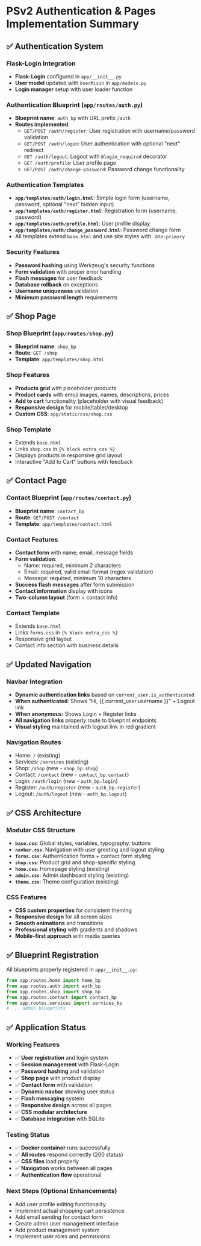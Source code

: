 # PSv2 Authentication & Pages Implementation Summary

## ✅ Authentication System

### Flask-Login Integration
- **Flask-Login** configured in `app/__init__.py`
- **User model** updated with `UserMixin` in `app/models.py`
- **Login manager** setup with user loader function

### Authentication Blueprint (`app/routes/auth.py`)
- **Blueprint name**: `auth_bp` with URL prefix `/auth`
- **Routes implemented**:
  - `GET/POST /auth/register`: User registration with username/password validation
  - `GET/POST /auth/login`: User authentication with optional "next" redirect
  - `GET /auth/logout`: Logout with `@login_required` decorator
  - `GET /auth/profile`: User profile page
  - `GET/POST /auth/change-password`: Password change functionality

### Authentication Templates
- **`app/templates/auth/login.html`**: Simple login form (username, password, optional "next" hidden input)
- **`app/templates/auth/register.html`**: Registration form (username, password)
- **`app/templates/auth/profile.html`**: User profile display
- **`app/templates/auth/change_password.html`**: Password change form
- All templates extend `base.html` and use site styles with `.btn-primary`

### Security Features
- **Password hashing** using Werkzeug's security functions
- **Form validation** with proper error handling
- **Flash messages** for user feedback
- **Database rollback** on exceptions
- **Username uniqueness** validation
- **Minimum password length** requirements

## ✅ Shop Page

### Shop Blueprint (`app/routes/shop.py`)
- **Blueprint name**: `shop_bp`
- **Route**: `GET /shop`
- **Template**: `app/templates/shop.html`

### Shop Features
- **Products grid** with placeholder products
- **Product cards** with emoji images, names, descriptions, prices
- **Add to cart** functionality (placeholder with visual feedback)
- **Responsive design** for mobile/tablet/desktop
- **Custom CSS**: `app/static/css/shop.css`

### Shop Template
- Extends `base.html`
- Links `shop.css` in `{% block extra_css %}`
- Displays products in responsive grid layout
- Interactive "Add to Cart" buttons with feedback

## ✅ Contact Page

### Contact Blueprint (`app/routes/contact.py`)
- **Blueprint name**: `contact_bp`
- **Route**: `GET/POST /contact`
- **Template**: `app/templates/contact.html`

### Contact Features
- **Contact form** with name, email, message fields
- **Form validation**: 
  - Name: required, minimum 2 characters
  - Email: required, valid email format (regex validation)
  - Message: required, minimum 10 characters
- **Success flash messages** after form submission
- **Contact information** display with icons
- **Two-column layout** (form + contact info)

### Contact Template
- Extends `base.html`
- Links `forms.css` in `{% block extra_css %}`
- Responsive grid layout
- Contact info section with business details

## ✅ Updated Navigation

### Navbar Integration
- **Dynamic authentication links** based on `current_user.is_authenticated`
- **When authenticated**: Shows "Hi, {{ current_user.username }}" + Logout link
- **When anonymous**: Shows Login + Register links
- **All navigation links** properly route to blueprint endpoints
- **Visual styling** maintained with logout link in red gradient

### Navigation Routes
- Home: `/` (existing)
- Services: `/services` (existing)
- Shop: `/shop` (new - `shop_bp.shop`)
- Contact: `/contact` (new - `contact_bp.contact`)
- Login: `/auth/login` (new - `auth_bp.login`)
- Register: `/auth/register` (new - `auth_bp.register`)
- Logout: `/auth/logout` (new - `auth_bp.logout`)

## ✅ CSS Architecture

### Modular CSS Structure
- **`base.css`**: Global styles, variables, typography, buttons
- **`navbar.css`**: Navigation with user greeting and logout styling
- **`forms.css`**: Authentication forms + contact form styling
- **`shop.css`**: Product grid and shop-specific styling
- **`home.css`**: Homepage styling (existing)
- **`admin.css`**: Admin dashboard styling (existing)
- **`theme.css`**: Theme configuration (existing)

### CSS Features
- **CSS custom properties** for consistent theming
- **Responsive design** for all screen sizes
- **Smooth animations** and transitions
- **Professional styling** with gradients and shadows
- **Mobile-first approach** with media queries

## ✅ Blueprint Registration

All blueprints properly registered in `app/__init__.py`:
```python
from app.routes.home import home_bp
from app.routes.auth import auth_bp
from app.routes.shop import shop_bp
from app.routes.contact import contact_bp
from app.routes.services import services_bp
# ... admin blueprints
```

## ✅ Application Status

### Working Features
- ✅ **User registration** and login system
- ✅ **Session management** with Flask-Login
- ✅ **Password hashing** and validation
- ✅ **Shop page** with product display
- ✅ **Contact form** with validation
- ✅ **Dynamic navbar** showing user status
- ✅ **Flash messaging** system
- ✅ **Responsive design** across all pages
- ✅ **CSS modular architecture**
- ✅ **Database integration** with SQLite

### Testing Status
- ✅ **Docker container** runs successfully
- ✅ **All routes** respond correctly (200 status)
- ✅ **CSS files** load properly
- ✅ **Navigation** works between all pages
- ✅ **Authentication flow** operational

### Next Steps (Optional Enhancements)
- Add user profile editing functionality
- Implement actual shopping cart persistence
- Add email sending for contact form
- Create admin user management interface
- Add product management system
- Implement user roles and permissions